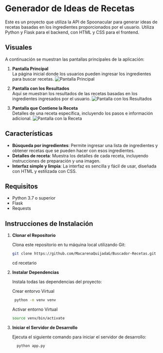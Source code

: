 # Generador de Ideas de Recetas 

Este es un proyecto que utiliza la API de Spoonacular para generar ideas de recetas basadas en los ingredientes proporcionados por el usuario. Utiliza Python y Flask para el backend, con HTML y CSS para el frontend.

## Visuales

A continuación se muestran las pantallas principales de la aplicación:

1. **Pantalla Principal**  
   La página inicial donde los usuarios pueden ingresar los ingredientes para buscar recetas.
   ![Pantalla Principal](https://github.com/user-attachments/assets/391695d3-5b34-4484-ae12-8c198d008ef6)

2. **Pantalla con los Resultados**  
   Aquí se muestran los resultados de las recetas basadas en los ingredientes ingresados por el usuario.
   ![Pantalla con los Resultados](https://github.com/user-attachments/assets/5432d522-82b6-43a7-8105-de5644816584)

3. **Pantalla que Contiene la Receta**  
   Detalles de una receta específica, incluyendo los pasos e información adicional.
   ![Pantalla con la Receta](https://github.com/user-attachments/assets/4e1acc8b-c139-49df-b75e-f44e80305039)

## Características

- **Búsqueda por ingredientes**: Permite ingresar una lista de ingredientes y obtener recetas que se pueden hacer con esos ingredientes.
- **Detalles de receta**: Muestra los detalles de cada receta, incluyendo instrucciones de preparación y una imagen.
- **Interfaz simple y limpia**: La interfaz es sencilla y fácil de usar, diseñada con HTML y estilizada con CSS.
  
## Requisitos

- Python 3.7 o superior
- Flask
- Requests

## Instrucciones de Instalación

1. **Clonar el Repositorio**

   Clona este repositorio en tu máquina local utilizando Git:

   ```bash
   git clone https://github.com/MacarenaQuijadaG/Buscador-Recetas.git
   ```
   cd recetario

2. **Instalar Dependencias**

   Instala todas las dependencias del proyecto:

   Crear entorvo Virtual
    ```bash
     python -m venv venv
   ```
    Activar entorno Virtual
      ```bash
     source venv/bin/activate
   ```

4. **Iniciar el Servidor de Desarrollo**

   Ejecuta el siguiente comando para iniciar el servidor de desarrollo:

   ```bash
     python app.py
   ```
